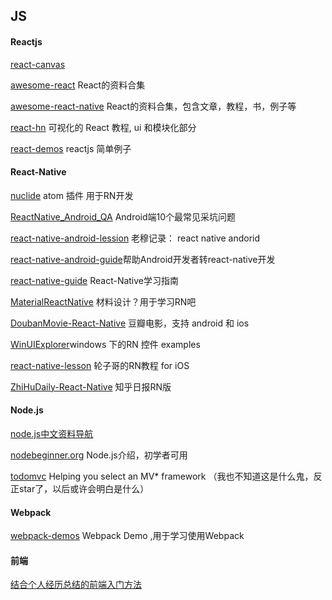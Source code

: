 ## JS
#### Reactjs
[react-canvas](https://github.com/Flipboard/react-canvas.git)

[awesome-react](https://github.com/enaqx/awesome-react.git) React的资料合集

[awesome-react-native](https://github.com/jondot/awesome-react-native.git) React的资料合集，包含文章，教程，书，例子等

[react-hn](https://github.com/mking/react-hn.git) 可视化的 React 教程, ui 和模块化部分

[react-demos](https://github.com/ruanyf/react-demos.git) reactjs 简单例子

#### React-Native
[nuclide](https://github.com/facebook/nuclide.git) atom 插件 用于RN开发

[ReactNative_Android_QA](https://github.com/yipengmu/ReactNative_Android_QA.git) Android端10个最常见采坑问题

[react-native-android-lession](https://github.com/yipengmu/react-native-android-lession.git) 老穆记录： react native andorid

[react-native-android-guide](https://github.com/xujinyang/react-native-android-guide.git)帮助Android开发者转react-native开发

[react-native-guide](https://github.com/ele828/react-native-guide.git) React-Native学习指南

[MaterialReactNative](https://github.com/binggg/MaterialReactNative.git) 材料设计？用于学习RN吧

[DoubanMovie-React-Native](https://github.com/fengjundev/DoubanMovie-React-Native.git) 豆瓣电影，支持 android 和 ios

[WinUIExplorer](https://github.com/LiZoRN/WinUIExplorer.git)windows 下的RN 控件 examples

[react-native-lesson](https://github.com/vczero/react-native-lesson.git) 轮子哥的RN教程 for iOS

[ZhiHuDaily-React-Native](https://github.com/race604/ZhiHuDaily-React-Native.git) 知乎日报RN版




#### Node.js
[node.js中文资料导航](https://github.com/youyudehexie/node123.git)

[nodebeginner.org](https://github.com/manuelkiessling/nodebeginner.org.git) Node.js介绍，初学者可用

[todomvc](https://github.com/tastejs/todomvc.git) Helping you select an MV* framework （我也不知道这是什么鬼，反正star了，以后或许会明白是什么）



#### Webpack
[webpack-demos](https://github.com/ruanyf/webpack-demos.git) Webpack Demo ,用于学习使用Webpack



#### 前端
[结合个人经历总结的前端入门方法](https://github.com/qiu-deqing/FE-learning.git)
